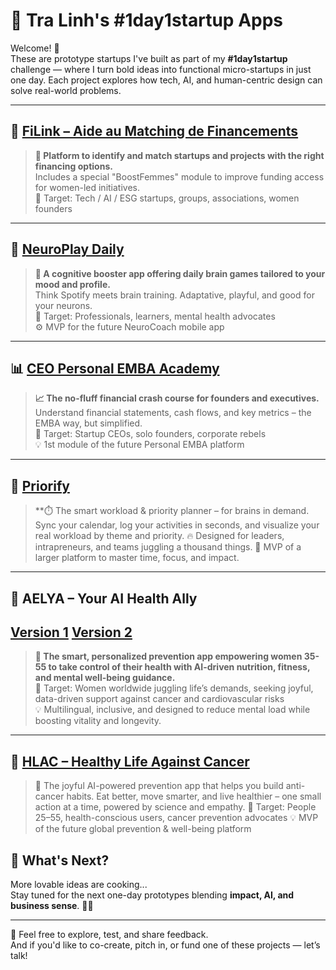 # 🌟 Tra Linh's #1day1startup Apps

Welcome! 🥳  
These are prototype startups I've built as part of my **#1day1startup** challenge — where I turn bold ideas into functional micro-startups in just one day. Each project explores how tech, AI, and human-centric design can solve real-world problems.

---

## 🔗 [FiLink – Aide au Matching de Financements](https://filink-aide-matcher.lovable.app/)
> **💸 Platform to identify and match startups and projects with the right financing options.**  
> Includes a special "BoostFemmes" module to improve funding access for women-led initiatives.  
> 🎯 Target: Tech / AI / ESG startups, groups, associations, women founders  

---

## 🧠 [NeuroPlay Daily](https://neuro-play-daily.lovable.app/)
> **🧩 A cognitive booster app offering daily brain games tailored to your mood and profile.**  
> Think Spotify meets brain training. Adaptative, playful, and good for your neurons.  
> 🎯 Target: Professionals, learners, mental health advocates  
> ⚙️ MVP for the future NeuroCoach mobile app

---

## 📊 [CEO Personal EMBA Academy](https://ceo-personal-emba-academy.lovable.app/)
> **📈 The no-fluff financial crash course for founders and executives.**  
> Understand financial statements, cash flows, and key metrics – the EMBA way, but simplified.  
> 🎯 Target: Startup CEOs, solo founders, corporate rebels  
> 💡 1st module of the future Personal EMBA platform

---

## 📅 [Priorify](https://priorify-flow-pilot.lovable.app/)
> **⏱️ The smart workload & priority planner – for brains in demand.
> Sync your calendar, log your activities in seconds, and visualize your real workload by theme and priority.
> 🔥 Designed for leaders, intrapreneurs, and teams juggling a thousand things.
> 📍 MVP of a larger platform to master time, focus, and impact.

---

## 🌿 AELYA – Your AI Health Ally
## [Version 1](https://aelya-wellbeing-guide.lovable.app) [Version 2](https://aelya-glow-up-journey.lovable.app/)
> **🤖 The smart, personalized prevention app empowering women 35-55 to take control of their health with AI-driven nutrition, fitness, and mental well-being guidance.**  
> 🎯 Target: Women worldwide juggling life’s demands, seeking joyful, data-driven support against cancer and cardiovascular risks  
> 💡 Multilingual, inclusive, and designed to reduce mental load while boosting vitality and longevity.

---

## 🌿 [HLAC – Healthy Life Against Cancer](https://helia-health-journey.lovable.app/)
>   🧬 The joyful AI-powered prevention app that helps you build anti-cancer habits.
>   Eat better, move smarter, and live healthier – one small action at a time, powered by science and empathy.
>   🎯 Target: People 25–55, health-conscious users, cancer prevention advocates
>   💡 MVP of the future global prevention & well-being platform

## 🚧 What's Next?
More lovable ideas are cooking...  
Stay tuned for the next one-day prototypes blending **impact, AI, and business sense**. 🧪💥

---

💬 Feel free to explore, test, and share feedback.  
And if you'd like to co-create, pitch in, or fund one of these projects — let’s talk!
